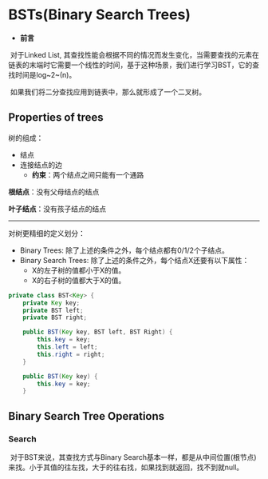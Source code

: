# BSTs(Binary Search Trees)

- **前言**

​	对于Linked List, 其查找性能会根据不同的情况而发生变化，当需要查找的元素在链表的末端时它需要一个线性的时间，基于这种场景，我们进行学习BST，它的查找时间是log~2~(n)。

​	如果我们将二分查找应用到链表中，那么就形成了一个二叉树。

## Properties of trees

树的组成：

- 结点
- 连接结点的边
  - **约束**：两个结点之间只能有一个通路

**根结点**：没有父母结点的结点

**叶子结点**：没有孩子结点的结点

---

对树更精细的定义划分：

- Binary Trees: 除了上述的条件之外，每个结点都有0/1/2个子结点。
- Binary Search Trees: 除了上述的条件之外，每个结点X还要有以下属性：
  - X的左子树的值都小于X的值。
  - X的右子树的值都大于X的值。

```java
private class BST<Key> {
    private Key key;
    private BST left;
    private BST right;

    public BST(Key key, BST left, BST Right) {
        this.key = key;
        this.left = left;
        this.right = right;
    }

    public BST(Key key) {
        this.key = key;
    }
```

## Binary Search Tree Operations

### Search

​	对于BST来说，其查找方式与Binary Search基本一样，都是从中间位置(根节点)来找。小于其值的往左找，大于的往右找，如果找到就返回，找不到就null。
